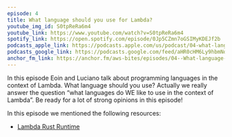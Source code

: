 ```yaml
---
episode: 4
title: What language should you use for Lambda?
youtube_img_id: S0tpReRa6m4
youtube_link: https://www.youtube.com/watch?v=S0tpReRa6m4
spotify_link: https://open.spotify.com/episode/0Jp5CZmn7oGSIMyKDEJf2b
podcasts_apple_link: https://podcasts.apple.com/us/podcast/04-what-language-should-you-use-for-lambda/id1585489017?i=1000537193047
podcasts_google_link: https://podcasts.google.com/feed/aHR0cHM6Ly9hbmNob3IuZm0vcy82YTMzMTJhMC9wb2RjYXN0L3Jzcw/episode/OWI3OGEzNjktYzAyYi00MWEyLTkyOTAtMTFhNWYwYThjZDBl?sa=X&ved=0CAUQkfYCahcKEwjQ4fnhqPX3AhUAAAAAHQAAAAAQAQ
anchor_fm_link: https://anchor.fm/aws-bites/episodes/04--What-language-should-you-use-for-Lambda-e17nfjk
---
```


In this episode Eoin and Luciano talk about programming languages in the context of Lambda. What language should you use? Actually we really answer the question “what languages do WE like to use in the context of Lambda”. Be ready for a lot of strong opinions in this episode!

In this episode we mentioned the following resources:
 - [Lambda Rust Runtime](https://github.com/awslabs/aws-lambda-rust-runtime)
 